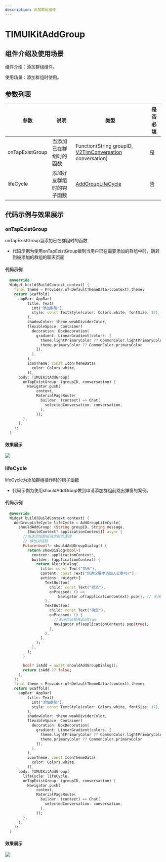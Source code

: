 ```yaml
---
description: 添加群组组件
---
```


# TIMUIKitAddGroup

## 组件介绍及使用场景 <a href="#he-shi-shi-yong" id="he-shi-shi-yong"></a>

组件介绍：添加群组组件。

使用场景：添加群组时使用。

## 参数列表

| 参数              | 说明           | 类型                                                                                                               | 是否必填 |
| --------------- | ------------ | ---------------------------------------------------------------------------------------------------------------- | ---- |
| onTapExistGroup | 当添加已在群组时的函数  | Function(String groupID, [V2TimConversation](../../api/guan-jian-lei/message/v2timconversation.md) conversation) | 是    |
| lifeCycle       | 添加好友群组时的钩子函数 | [AddGroupLifeCycle](AddGroupLifeCycle.md)                                                                        | 否    |

## 代码示例与效果展示

### onTapExistGroup

onTapExistGroup当添加已在群组时的函数

* 代码示例为使用onTapExistGroup做到当用户已在需要添加的群组中时，跳转到被添加的群组的聊天页面

#### 代码示例

```dart
  @override
  Widget build(BuildContext context) {
    final theme = Provider.of<DefaultThemeData>(context).theme;
    return Scaffold(
      appBar: AppBar(
          title: Text(
            imt("添加群聊"),
            style: const TextStyle(color: Colors.white, fontSize: 17),
          ),
          shadowColor: theme.weakDividerColor,
          flexibleSpace: Container(
            decoration: BoxDecoration(
              gradient: LinearGradient(colors: [
                theme.lightPrimaryColor ?? CommonColor.lightPrimaryColor,
                theme.primaryColor ?? CommonColor.primaryColor
              ]),
            ),
          ),
          iconTheme: const IconThemeData(
            color: Colors.white,
          )),
      body: TIMUIKitAddGroup(
        onTapExistGroup: (groupID, conversation) {
          Navigator.push(
              context,
              MaterialPageRoute(
                builder: (context) => Chat(
                  selectedConversation: conversation,
                ),
              ));
        },
      ),
    );
  }
```

#### 效果展示

![](../../.gitbook/assets/TIMUIKitAddGroup-onTapExistGroup.gif)

### lifeCycle

lifeCycle为添加群组操作时的钩子函数

* 代码示例为使用shouldAddGroup做到申请添加群组前跳出弹窗的案例。

#### 代码示例

```dart
  @override
  Widget build(BuildContext context) {
    AddGroupLifeCycle lifeCycle = AddGroupLifeCycle(
      shouldAddGroup: (String groupID, String message,
          [BuildContext? applicationContext]) async {
        //发送添加群组请求前的逻辑
        // 弹出对话框
        Future<bool?> shouldAddGroupDialog() {
          return showDialog<bool>(
            context: applicationContext!,
            builder: (applicationContext) {
              return AlertDialog(
                title: const Text("提示"),
                content: const Text("您确定要申请加入此群吗?"),
                actions: <Widget>[
                  TextButton(
                    child: const Text("取消"),
                    onPressed: () =>
                        Navigator.of(applicationContext).pop(), // 关闭对话框
                  ),
                  TextButton(
                    child: const Text("确定"),
                    onPressed: () {
                      //关闭对话框并返回true
                      Navigator.of(applicationContext).pop(true);
                    },
                  ),
                ],
              );
            },
          );
        }

        bool? isAdd = await shouldAddGroupDialog();
        return isAdd ?? false;
      },
    );
    final theme = Provider.of<DefaultThemeData>(context).theme;
    return Scaffold(
      appBar: AppBar(
          title: Text(
            imt("添加群聊"),
            style: const TextStyle(color: Colors.white, fontSize: 17),
          ),
          shadowColor: theme.weakDividerColor,
          flexibleSpace: Container(
            decoration: BoxDecoration(
              gradient: LinearGradient(colors: [
                theme.lightPrimaryColor ?? CommonColor.lightPrimaryColor,
                theme.primaryColor ?? CommonColor.primaryColor
              ]),
            ),
          ),
          iconTheme: const IconThemeData(
            color: Colors.white,
          )),
      body: TIMUIKitAddGroup(
        lifeCycle: lifeCycle,
        onTapExistGroup: (groupID, conversation) {
          Navigator.push(
              context,
              MaterialPageRoute(
                builder: (context) => Chat(
                  selectedConversation: conversation,
                ),
              ));
        },
      ),
    );
  }
```

#### 效果展示

![](../../.gitbook/assets/TIMUIKitAddGroup-lifeCircle.gif)

